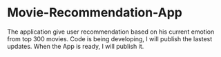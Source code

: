 # Movie-Recommendation-App
The application give user recommendation based on his current emotion from top 300 movies.
Code is being developing, I will publish the lastest updates.
When the App is ready, I will publish it.
